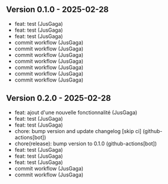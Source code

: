 ## Version 0.1.0 - 2025-02-28
- feat: test (JusGaga)
- feat: test (JusGaga)
- feat: test (JusGaga)
- commit workflow (JusGaga)
- commit workflow (JusGaga)
- commit workflow (JusGaga)
- commit workflow (JusGaga)
- commit workflow (JusGaga)
- commit workflow (JusGaga)
- commit workflow (JusGaga)
## Version 0.2.0 - 2025-02-28
- feat: ajout d'une nouvelle fonctionnalité (JusGaga)
- feat: test (JusGaga)
- feat: test (JusGaga)
- chore: bump version and update changelog [skip ci] (github-actions[bot])
- chore(release): bump version to 0.1.0 (github-actions[bot])
- feat: test (JusGaga)
- feat: test (JusGaga)
- feat: test (JusGaga)
- commit workflow (JusGaga)
- commit workflow (JusGaga)
